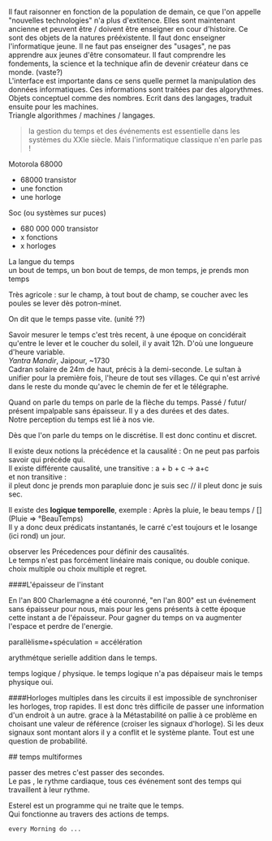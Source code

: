 Il faut raisonner en fonction de la population de demain, ce que l'on appelle "nouvelles technologies" n'a plus d'extitence. Elles sont maintenant ancienne et peuvent être / doivent être enseigner en cour d'histoire. Ce sont des objets de la natures prééxistente. Il faut donc enseigner l'informatique jeune. Il ne faut pas enseigner des "usages", ne pas apprendre aux jeunes d'être consomateur. Il faut comprendre les fondements, la science et la technique afin de devenir créateur dans ce monde. (vaste?)   
L'interface est importante dans ce sens quelle permet la manipulation des données informatiques. Ces informations sont traitées par des algorythmes. Objets conceptuel comme des nombres. Ecrit dans des langages, traduit ensuite pour les machines.  
Triangle algorithmes / machines / langages.   

>la gestion du temps et des événements est essentielle dans les systèmes du XXIe siècle. Mais l'informatique classique n'en parle pas ! 

Motorola 68000  
* 68000 transistor 
* une fonction
* une horloge 

Soc (ou systèmes sur puces)
* 680 000 000  transistor 
* x fonctions 
* x horloges 

La langue du temps  
un bout de temps, un bon bout de temps, de mon temps, je prends mon temps

Très agricole : sur le champ, à tout bout de champ, se coucher avec les poules se lever dès potron-minet.  

On dit que le temps passe vite. (unité ??) 

Savoir mesurer le temps c'est très recent, à une époque on concidérait qu'entre le lever et le coucher du soleil, il y avait 12h. D'où une longueure d'heure variable.   
*Yantra Mandir*, Jaipour, ~1730  
Cadran solaire de 24m de haut, précis à la demi-seconde. Le sultan à unifier pour la première fois, l'heure de tout ses villages. Ce qui n'est arrivé dans le reste du monde qu'avec le chemin de fer et le télégraphe.  


Quand on parle du temps on parle de la flèche du temps. Passé / futur/ présent impalpable sans épaisseur. Il y a des durées et des dates.   
Notre perception du temps est lié à nos vie. 

Dès que l'on parle du temps on le discrétise. Il est donc continu et discret.   

Il existe deux notions la précédence et la causalité : 
On ne peut pas parfois savoir qui précéde qui.   
Il existe différente causalité, une transitive : 
a + b + c -> a+c  
et non transitive :  
il pleut donc je prends mon parapluie donc je suis sec // il pleut donc je suis sec.  

Il existe des **logique temporelle**, exemple : 
Après la pluie, le beau temps / [](Pluie => °BeauTemps)  
Il y a donc deux prédicats instantanés, le carré c'est toujours et le losange (ici rond) un jour.  

observer les Précedences pour définir des causalités.  
Le temps n'est pas forcément linéaire mais conique, ou double conique.  
choix multiple ou  choix multiple et regret.  

####L'épaisseur de l'instant

En l'an 800 Charlemagne a été couronné, "en l'an 800" est un événement sans épaisseur pour nous, mais pour les gens présents à cette époque cette instant a de l'épaisseur. 
Pour gagner du temps on va augmenter l'espace et perdre de l'energie.  

parallèlisme+spéculation = accélération  

arythmétque serielle addition dans le temps. 

temps logique / physique. le temps logique n'a pas dépaiseur mais le temps physique oui.   

####Horloges multiples
dans les circuits il est impossible de synchroniser les horloges, trop rapides. Il est donc très difficile de passer une information d'un endroit à un autre. grace à la Métastabilité on pallie à ce problème en choisant une valeur de référence (croiser les signaux d'horloge). Si les deux signaux sont montant alors il y a conflit et le système plante. Tout est une question de probabilité.   

## temps multiformes

passer des metres c'est passer des secondes.  
Le pas , le rythme cardiaque, tous ces événement sont des temps qui travaillent à leur rythme. 

Esterel est un programme qui ne traite que le temps.  
Qui fonctionne au travers des actions de temps.   

`every Morning do
 ...`


